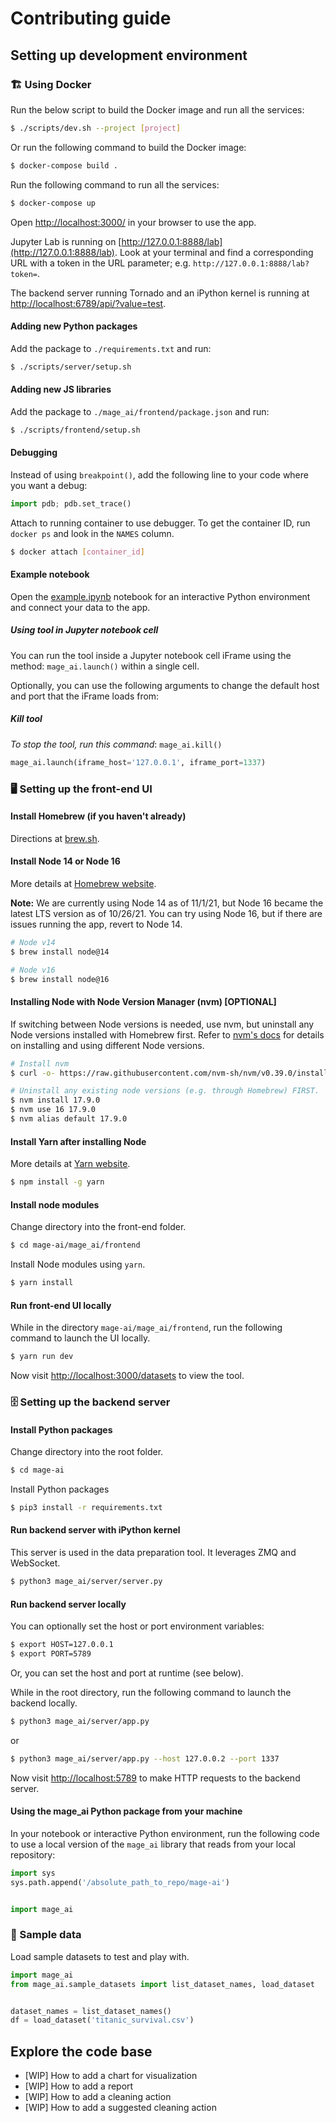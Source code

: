 # Contributing guide

## Setting up development environment

### 🏗️ Using Docker

Run the below script to build the Docker image and run all the services:

```bash
$ ./scripts/dev.sh --project [project]
```

Or run the following command to build the Docker image:

```bash
$ docker-compose build .
```

Run the following command to run all the services:

```bash
$ docker-compose up
```

Open [http://localhost:3000/](http://localhost:3000/) in your browser to use the app.

Jupyter Lab is running on [http://127.0.0.1:8888/lab](http://127.0.0.1:8888/lab).
Look at your terminal and find a corresponding URL with a token in the URL parameter;
e.g. `http://127.0.0.1:8888/lab?token=`.

The backend server running Tornado and an iPython kernel is running
at [http://localhost:6789/api/?value=test](http://localhost:6789/api/?value=test).

#### Adding new Python packages
Add the package to `./requirements.txt` and run:

```bash
$ ./scripts/server/setup.sh
```

#### Adding new JS libraries
Add the package to `./mage_ai/frontend/package.json` and run:

```bash
$ ./scripts/frontend/setup.sh
```

#### Debugging

Instead of using `breakpoint()`, add the following line to your code where you
want a debug:
```python
import pdb; pdb.set_trace()
```

Attach to running container to use debugger. To get the container ID, run `docker ps`
and look in the `NAMES` column.

```bash
$ docker attach [container_id]
```

#### Example notebook

Open the [example.ipynb](../../example.ipynb) notebook for an interactive Python environment and connect your data
to the app.

##### Using tool in Jupyter notebook cell

You can run the tool inside a Jupyter notebook cell iFrame using the method:
`mage_ai.launch()` within a single cell.

Optionally, you can use the following arguments to change the default host and
port that the iFrame loads from:

##### Kill tool

*To stop the tool, run this command*: `mage_ai.kill()`

```python
mage_ai.launch(iframe_host='127.0.0.1', iframe_port=1337)
```

### 🖥️ Setting up the front-end UI

#### Install Homebrew (if you haven't already)
Directions at [brew.sh](https://brew.sh/).

#### Install Node 14 or Node 16
More details at [Homebrew website](https://formulae.brew.sh/formula/node).

**Note:** We are currently using Node 14 as of 11/1/21, but Node 16 became the latest LTS version as of 10/26/21. You can try using Node 16, but if there are issues running the app, revert to Node 14.
```bash
# Node v14
$ brew install node@14
```

```bash
# Node v16
$ brew install node@16
```

#### Installing Node with Node Version Manager (nvm) [OPTIONAL]
If switching between Node versions is needed, use nvm, but uninstall any Node versions installed with Homebrew first. Refer to [nvm's docs](https://github.com/nvm-sh/nvm#usage) for details on installing and using different Node versions.
```bash
# Install nvm
$ curl -o- https://raw.githubusercontent.com/nvm-sh/nvm/v0.39.0/install.sh | bash
```

```bash
# Uninstall any existing node versions (e.g. through Homebrew) FIRST.
$ nvm install 17.9.0
$ nvm use 16 17.9.0
$ nvm alias default 17.9.0
```

#### Install Yarn after installing Node
More details at [Yarn website](https://yarnpkg.com/getting-started/install).
```bash
$ npm install -g yarn
```

#### Install node modules

Change directory into the front-end folder.
```bash
$ cd mage-ai/mage_ai/frontend
```

Install Node modules using `yarn`.
```bash
$ yarn install
```

#### Run front-end UI locally
While in the directory `mage-ai/mage_ai/frontend`,
run the following command to launch the UI locally.

```bash
$ yarn run dev
```

Now visit [http://localhost:3000/datasets](http://localhost:3000/datasets) to view the tool.

### 🗄️ Setting up the backend server

#### Install Python packages

Change directory into the root folder.
```bash
$ cd mage-ai
```

Install Python packages
```bash
$ pip3 install -r requirements.txt
```

#### Run backend server with iPython kernel
This server is used in the data preparation tool. It leverages ZMQ and WebSocket.

```bash
$ python3 mage_ai/server/server.py
```

#### Run backend server locally

You can optionally set the host or port environment variables:

```bash
$ export HOST=127.0.0.1
$ export PORT=5789
```

Or, you can set the host and port at runtime (see below).

While in the root directory,
run the following command to launch the backend locally.

```bash
$ python3 mage_ai/server/app.py
```

or

```bash
$ python3 mage_ai/server/app.py --host 127.0.0.2 --port 1337
```

Now visit [http://localhost:5789](http://localhost:5789)
to make HTTP requests to the backend server.

#### Using the mage_ai Python package from your machine

In your notebook or interactive Python environment, run the following code to use a local
version of the `mage_ai` library that reads from your local repository:

```python
import sys
sys.path.append('/absolute_path_to_repo/mage-ai')


import mage_ai
```

### 💾 Sample data
Load sample datasets to test and play with.

```python
import mage_ai
from mage_ai.sample_datasets import list_dataset_names, load_dataset


dataset_names = list_dataset_names()
df = load_dataset('titanic_survival.csv')
```

## Explore the code base

- [WIP] How to add a chart for visualization
- [WIP] How to add a report
- [WIP] How to add a cleaning action
- [WIP] How to add a suggested cleaning action
